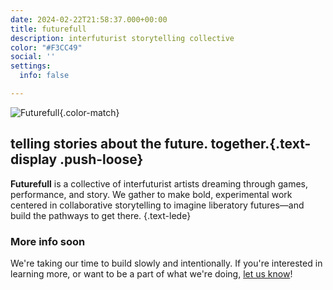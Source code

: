 ```yaml
---
date: 2024-02-22T21:58:37.000+00:00
title: futurefull
description: interfuturist storytelling collective
color: "#F3CC49"
social: ''
settings:
  info: false

---
```



![Futurefull](/assets/uploads/futurefull.svg){.color-match} 
## telling stories about the future. together.{.text-display .push-loose}


<div class="stack content-default">

**Futurefull** is a collective of interfuturist artists dreaming through games, performance, and story. We gather to make bold, experimental work centered in collaborative storytelling to imagine liberatory futures—and build the pathways to get there.
{.text-lede}

### More info soon
We're taking our time to build slowly and intentionally. If you're interested in learning more, or want to be a part of what we're doing, [let us know](https://tally.so/r/3xoQQo)!

</div>